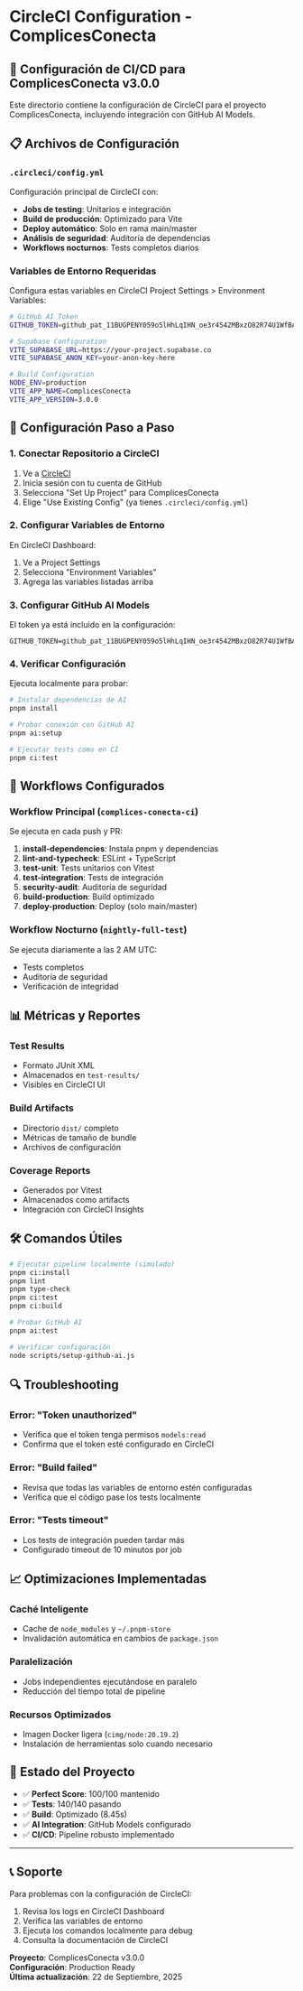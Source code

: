 # CircleCI Configuration - ComplicesConecta

## 🚀 Configuración de CI/CD para ComplicesConecta v3.0.0

Este directorio contiene la configuración de CircleCI para el proyecto ComplicesConecta, incluyendo integración con GitHub AI Models.

## 📋 Archivos de Configuración

### `.circleci/config.yml`
Configuración principal de CircleCI con:
- **Jobs de testing**: Unitarios e integración
- **Build de producción**: Optimizado para Vite
- **Deploy automático**: Solo en rama main/master
- **Análisis de seguridad**: Auditoría de dependencias
- **Workflows nocturnos**: Tests completos diarios

### Variables de Entorno Requeridas

Configura estas variables en CircleCI Project Settings > Environment Variables:

```bash
# GitHub AI Token
GITHUB_TOKEN=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

# Supabase Configuration
VITE_SUPABASE_URL=https://your-project.supabase.co
VITE_SUPABASE_ANON_KEY=your-anon-key-here

# Build Configuration
NODE_ENV=production
VITE_APP_NAME=ComplicesConecta
VITE_APP_VERSION=3.0.0
```

## 🔧 Configuración Paso a Paso

### 1. Conectar Repositorio a CircleCI

1. Ve a [CircleCI](https://circleci.com/)
2. Inicia sesión con tu cuenta de GitHub
3. Selecciona "Set Up Project" para ComplicesConecta
4. Elige "Use Existing Config" (ya tienes `.circleci/config.yml`)

### 2. Configurar Variables de Entorno

En CircleCI Dashboard:
1. Ve a Project Settings
2. Selecciona "Environment Variables"
3. Agrega las variables listadas arriba

### 3. Configurar GitHub AI Models

El token ya está incluido en la configuración:
```
GITHUB_TOKEN=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
```

### 4. Verificar Configuración

Ejecuta localmente para probar:
```bash
# Instalar dependencias de AI
pnpm install

# Probar conexión con GitHub AI
pnpm ai:setup

# Ejecutar tests como en CI
pnpm ci:test
```

## 🔄 Workflows Configurados

### **Workflow Principal** (`complices-conecta-ci`)
Se ejecuta en cada push y PR:

1. **install-dependencies**: Instala pnpm y dependencias
2. **lint-and-typecheck**: ESLint + TypeScript
3. **test-unit**: Tests unitarios con Vitest
4. **test-integration**: Tests de integración
5. **security-audit**: Auditoría de seguridad
6. **build-production**: Build optimizado
7. **deploy-production**: Deploy (solo main/master)

### **Workflow Nocturno** (`nightly-full-test`)
Se ejecuta diariamente a las 2 AM UTC:
- Tests completos
- Auditoría de seguridad
- Verificación de integridad

## 📊 Métricas y Reportes

### Test Results
- Formato JUnit XML
- Almacenados en `test-results/`
- Visibles en CircleCI UI

### Build Artifacts
- Directorio `dist/` completo
- Métricas de tamaño de bundle
- Archivos de configuración

### Coverage Reports
- Generados por Vitest
- Almacenados como artifacts
- Integración con CircleCI Insights

## 🛠️ Comandos Útiles

```bash
# Ejecutar pipeline localmente (simulado)
pnpm ci:install
pnpm lint
pnpm type-check
pnpm ci:test
pnpm ci:build

# Probar GitHub AI
pnpm ai:test

# Verificar configuración
node scripts/setup-github-ai.js
```

## 🔍 Troubleshooting

### Error: "Token unauthorized"
- Verifica que el token tenga permisos `models:read`
- Confirma que el token esté configurado en CircleCI

### Error: "Build failed"
- Revisa que todas las variables de entorno estén configuradas
- Verifica que el código pase los tests localmente

### Error: "Tests timeout"
- Los tests de integración pueden tardar más
- Configurado timeout de 10 minutos por job

## 📈 Optimizaciones Implementadas

### **Caché Inteligente**
- Cache de `node_modules` y `~/.pnpm-store`
- Invalidación automática en cambios de `package.json`

### **Paralelización**
- Jobs independientes ejecutándose en paralelo
- Reducción del tiempo total de pipeline

### **Recursos Optimizados**
- Imagen Docker ligera (`cimg/node:20.19.2`)
- Instalación de herramientas solo cuando necesario

## 🎯 Estado del Proyecto

- ✅ **Perfect Score**: 100/100 mantenido
- ✅ **Tests**: 140/140 pasando
- ✅ **Build**: Optimizado (8.45s)
- ✅ **AI Integration**: GitHub Models configurado
- ✅ **CI/CD**: Pipeline robusto implementado

---

## 📞 Soporte

Para problemas con la configuración de CircleCI:
1. Revisa los logs en CircleCI Dashboard
2. Verifica las variables de entorno
3. Ejecuta los comandos localmente para debug
4. Consulta la documentación de CircleCI

**Proyecto**: ComplicesConecta v3.0.0  
**Configuración**: Production Ready  
**Última actualización**: 22 de Septiembre, 2025